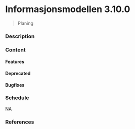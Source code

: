 # Informasjonsmodellen 3.10.0

> Planing

### Description

### Content

#### Features

#### Deprecated

#### Bugfixes

### Schedule

NA

### References



